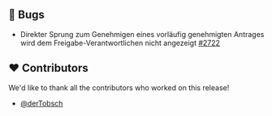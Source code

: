 ## 🐞 Bugs

- Direkter Sprung zum Genehmigen eines vorläufig genehmigten Antrages wird dem Freigabe-Verantwortlichen nicht angezeigt [#2722](https://github.com/synyx/urlaubsverwaltung/issues/2722)

## ❤️ Contributors

We'd like to thank all the contributors who worked on this release!

- [@derTobsch](https://github.com/derTobsch)
